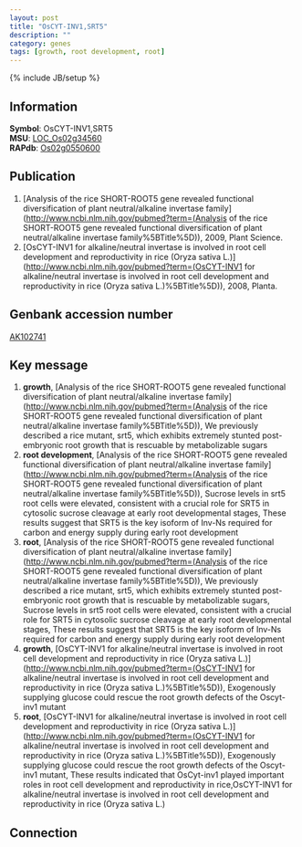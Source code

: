 ```yaml
---
layout: post
title: "OsCYT-INV1,SRT5"
description: ""
category: genes
tags: [growth, root development, root]
---
```

{% include JB/setup %}

## Information
__Symbol__: OsCYT-INV1,SRT5  
__MSU__: [LOC_Os02g34560](http://rice.plantbiology.msu.edu/cgi-bin/ORF_infopage.cgi?orf=LOC_Os02g34560)  
__RAPdb__: [Os02g0550600](http://rapdb.dna.affrc.go.jp/viewer/gbrowse_details/irgsp1?name=Os02g0550600)  

## Publication
1. [Analysis of the rice SHORT-ROOT5 gene revealed functional diversification of plant neutral/alkaline invertase family](http://www.ncbi.nlm.nih.gov/pubmed?term=(Analysis of the rice SHORT-ROOT5 gene revealed functional diversification of plant neutral/alkaline invertase family%5BTitle%5D)), 2009, Plant Science.
2. [OsCYT-INV1 for alkaline/neutral invertase is involved in root cell development and reproductivity in rice (Oryza sativa L.)](http://www.ncbi.nlm.nih.gov/pubmed?term=(OsCYT-INV1 for alkaline/neutral invertase is involved in root cell development and reproductivity in rice (Oryza sativa L.)%5BTitle%5D)), 2008, Planta.

## Genbank accession number
[AK102741](http://www.ncbi.nlm.nih.gov/nuccore/AK102741)

## Key message
1. __growth__, [Analysis of the rice SHORT-ROOT5 gene revealed functional diversification of plant neutral/alkaline invertase family](http://www.ncbi.nlm.nih.gov/pubmed?term=(Analysis of the rice SHORT-ROOT5 gene revealed functional diversification of plant neutral/alkaline invertase family%5BTitle%5D)),  We previously described a rice mutant, srt5, which exhibits extremely stunted post-embryonic root growth that is rescuable by metabolizable sugars
2. __root development__, [Analysis of the rice SHORT-ROOT5 gene revealed functional diversification of plant neutral/alkaline invertase family](http://www.ncbi.nlm.nih.gov/pubmed?term=(Analysis of the rice SHORT-ROOT5 gene revealed functional diversification of plant neutral/alkaline invertase family%5BTitle%5D)),  Sucrose levels in srt5 root cells were elevated, consistent with a crucial role for SRT5 in cytosolic sucrose cleavage at early root developmental stages, These results suggest that SRT5 is the key isoform of Inv-Ns required for carbon and energy supply during early root development
3. __root__, [Analysis of the rice SHORT-ROOT5 gene revealed functional diversification of plant neutral/alkaline invertase family](http://www.ncbi.nlm.nih.gov/pubmed?term=(Analysis of the rice SHORT-ROOT5 gene revealed functional diversification of plant neutral/alkaline invertase family%5BTitle%5D)),  We previously described a rice mutant, srt5, which exhibits extremely stunted post-embryonic root growth that is rescuable by metabolizable sugars, Sucrose levels in srt5 root cells were elevated, consistent with a crucial role for SRT5 in cytosolic sucrose cleavage at early root developmental stages, These results suggest that SRT5 is the key isoform of Inv-Ns required for carbon and energy supply during early root development
4. __growth__, [OsCYT-INV1 for alkaline/neutral invertase is involved in root cell development and reproductivity in rice (Oryza sativa L.)](http://www.ncbi.nlm.nih.gov/pubmed?term=(OsCYT-INV1 for alkaline/neutral invertase is involved in root cell development and reproductivity in rice (Oryza sativa L.)%5BTitle%5D)),  Exogenously supplying glucose could rescue the root growth defects of the Oscyt-inv1 mutant
5. __root__, [OsCYT-INV1 for alkaline/neutral invertase is involved in root cell development and reproductivity in rice (Oryza sativa L.)](http://www.ncbi.nlm.nih.gov/pubmed?term=(OsCYT-INV1 for alkaline/neutral invertase is involved in root cell development and reproductivity in rice (Oryza sativa L.)%5BTitle%5D)),  Exogenously supplying glucose could rescue the root growth defects of the Oscyt-inv1 mutant, These results indicated that OsCyt-inv1 played important roles in root cell development and reproductivity in rice,OsCYT-INV1 for alkaline/neutral invertase is involved in root cell development and reproductivity in rice (Oryza sativa L.)

## Connection


